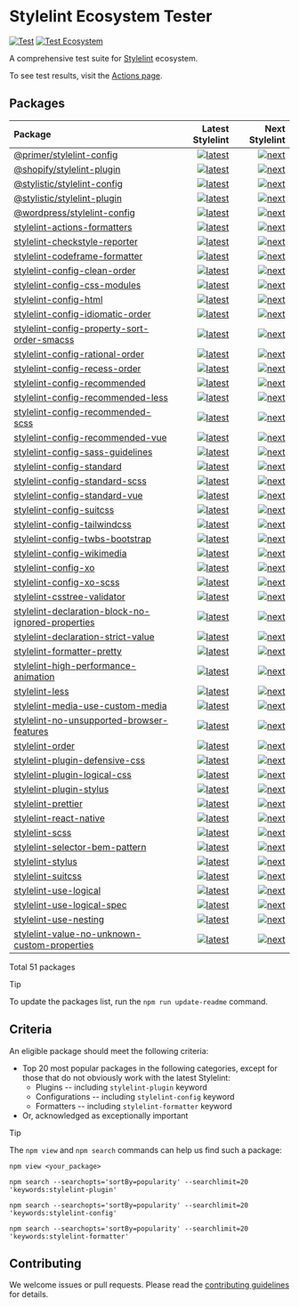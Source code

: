 # Stylelint Ecosystem Tester

[![Test](https://github.com/ybiquitous/stylelint-ecosystem-tester/actions/workflows/test.yml/badge.svg)](https://github.com/ybiquitous/stylelint-ecosystem-tester/actions/workflows/test.yml)
[![Test Ecosystem](https://github.com/ybiquitous/stylelint-ecosystem-tester/actions/workflows/test-ecosystem.yml/badge.svg)](https://github.com/ybiquitous/stylelint-ecosystem-tester/actions/workflows/test-ecosystem.yml)

A comprehensive test suite for [Stylelint](https://stylelint.io) ecosystem.

To see test results, visit the [Actions page](https://github.com/ybiquitous/stylelint-ecosystem-tester/actions/workflows/test-ecosystem.yml?query=branch%3Amain).

## Packages

<!-- START:PACKAGES -->

| Package                                                                                                                              |                                                                                                                                                                                                                                                                                                                            Latest Stylelint |                                                                                                                                                                                                                                                                                                                        Next Stylelint |
| :----------------------------------------------------------------------------------------------------------------------------------- | ------------------------------------------------------------------------------------------------------------------------------------------------------------------------------------------------------------------------------------------------------------------------------------------------------------------------------------------: | ------------------------------------------------------------------------------------------------------------------------------------------------------------------------------------------------------------------------------------------------------------------------------------------------------------------------------------: |
| [@primer/stylelint-config](https://www.npmjs.com/package/@primer/stylelint-config)                                                   |                                                     [![latest](https://github.com/romainmenke/stylelint-ecosystem-tester/actions/workflows/test-package-000-primer-stylelint-config.latest.yml/badge.svg)](https://github.com/romainmenke/stylelint-ecosystem-tester/actions/workflows/test-package-000-primer-stylelint-config.latest.yml) |                                                     [![next](https://github.com/romainmenke/stylelint-ecosystem-tester/actions/workflows/test-package-000-primer-stylelint-config.next.yml/badge.svg)](https://github.com/romainmenke/stylelint-ecosystem-tester/actions/workflows/test-package-000-primer-stylelint-config.next.yml) |
| [@shopify/stylelint-plugin](https://www.npmjs.com/package/@shopify/stylelint-plugin)                                                 |                                                   [![latest](https://github.com/romainmenke/stylelint-ecosystem-tester/actions/workflows/test-package-001-shopify-stylelint-plugin.latest.yml/badge.svg)](https://github.com/romainmenke/stylelint-ecosystem-tester/actions/workflows/test-package-001-shopify-stylelint-plugin.latest.yml) |                                                   [![next](https://github.com/romainmenke/stylelint-ecosystem-tester/actions/workflows/test-package-001-shopify-stylelint-plugin.next.yml/badge.svg)](https://github.com/romainmenke/stylelint-ecosystem-tester/actions/workflows/test-package-001-shopify-stylelint-plugin.next.yml) |
| [@stylistic/stylelint-config](https://www.npmjs.com/package/@stylistic/stylelint-config)                                             |                                               [![latest](https://github.com/romainmenke/stylelint-ecosystem-tester/actions/workflows/test-package-002-stylistic-stylelint-config.latest.yml/badge.svg)](https://github.com/romainmenke/stylelint-ecosystem-tester/actions/workflows/test-package-002-stylistic-stylelint-config.latest.yml) |                                               [![next](https://github.com/romainmenke/stylelint-ecosystem-tester/actions/workflows/test-package-002-stylistic-stylelint-config.next.yml/badge.svg)](https://github.com/romainmenke/stylelint-ecosystem-tester/actions/workflows/test-package-002-stylistic-stylelint-config.next.yml) |
| [@stylistic/stylelint-plugin](https://www.npmjs.com/package/@stylistic/stylelint-plugin)                                             |                                               [![latest](https://github.com/romainmenke/stylelint-ecosystem-tester/actions/workflows/test-package-003-stylistic-stylelint-plugin.latest.yml/badge.svg)](https://github.com/romainmenke/stylelint-ecosystem-tester/actions/workflows/test-package-003-stylistic-stylelint-plugin.latest.yml) |                                               [![next](https://github.com/romainmenke/stylelint-ecosystem-tester/actions/workflows/test-package-003-stylistic-stylelint-plugin.next.yml/badge.svg)](https://github.com/romainmenke/stylelint-ecosystem-tester/actions/workflows/test-package-003-stylistic-stylelint-plugin.next.yml) |
| [@wordpress/stylelint-config](https://www.npmjs.com/package/@wordpress/stylelint-config)                                             |                                               [![latest](https://github.com/romainmenke/stylelint-ecosystem-tester/actions/workflows/test-package-004-wordpress-stylelint-config.latest.yml/badge.svg)](https://github.com/romainmenke/stylelint-ecosystem-tester/actions/workflows/test-package-004-wordpress-stylelint-config.latest.yml) |                                               [![next](https://github.com/romainmenke/stylelint-ecosystem-tester/actions/workflows/test-package-004-wordpress-stylelint-config.next.yml/badge.svg)](https://github.com/romainmenke/stylelint-ecosystem-tester/actions/workflows/test-package-004-wordpress-stylelint-config.next.yml) |
| [stylelint-actions-formatters](https://www.npmjs.com/package/stylelint-actions-formatters)                                           |                                           [![latest](https://github.com/romainmenke/stylelint-ecosystem-tester/actions/workflows/test-package-005-stylelint-actions-formatters.latest.yml/badge.svg)](https://github.com/romainmenke/stylelint-ecosystem-tester/actions/workflows/test-package-005-stylelint-actions-formatters.latest.yml) |                                           [![next](https://github.com/romainmenke/stylelint-ecosystem-tester/actions/workflows/test-package-005-stylelint-actions-formatters.next.yml/badge.svg)](https://github.com/romainmenke/stylelint-ecosystem-tester/actions/workflows/test-package-005-stylelint-actions-formatters.next.yml) |
| [stylelint-checkstyle-reporter](https://www.npmjs.com/package/stylelint-checkstyle-reporter)                                         |                                         [![latest](https://github.com/romainmenke/stylelint-ecosystem-tester/actions/workflows/test-package-006-stylelint-checkstyle-reporter.latest.yml/badge.svg)](https://github.com/romainmenke/stylelint-ecosystem-tester/actions/workflows/test-package-006-stylelint-checkstyle-reporter.latest.yml) |                                         [![next](https://github.com/romainmenke/stylelint-ecosystem-tester/actions/workflows/test-package-006-stylelint-checkstyle-reporter.next.yml/badge.svg)](https://github.com/romainmenke/stylelint-ecosystem-tester/actions/workflows/test-package-006-stylelint-checkstyle-reporter.next.yml) |
| [stylelint-codeframe-formatter](https://www.npmjs.com/package/stylelint-codeframe-formatter)                                         |                                         [![latest](https://github.com/romainmenke/stylelint-ecosystem-tester/actions/workflows/test-package-007-stylelint-codeframe-formatter.latest.yml/badge.svg)](https://github.com/romainmenke/stylelint-ecosystem-tester/actions/workflows/test-package-007-stylelint-codeframe-formatter.latest.yml) |                                         [![next](https://github.com/romainmenke/stylelint-ecosystem-tester/actions/workflows/test-package-007-stylelint-codeframe-formatter.next.yml/badge.svg)](https://github.com/romainmenke/stylelint-ecosystem-tester/actions/workflows/test-package-007-stylelint-codeframe-formatter.next.yml) |
| [stylelint-config-clean-order](https://www.npmjs.com/package/stylelint-config-clean-order)                                           |                                           [![latest](https://github.com/romainmenke/stylelint-ecosystem-tester/actions/workflows/test-package-008-stylelint-config-clean-order.latest.yml/badge.svg)](https://github.com/romainmenke/stylelint-ecosystem-tester/actions/workflows/test-package-008-stylelint-config-clean-order.latest.yml) |                                           [![next](https://github.com/romainmenke/stylelint-ecosystem-tester/actions/workflows/test-package-008-stylelint-config-clean-order.next.yml/badge.svg)](https://github.com/romainmenke/stylelint-ecosystem-tester/actions/workflows/test-package-008-stylelint-config-clean-order.next.yml) |
| [stylelint-config-css-modules](https://www.npmjs.com/package/stylelint-config-css-modules)                                           |                                           [![latest](https://github.com/romainmenke/stylelint-ecosystem-tester/actions/workflows/test-package-009-stylelint-config-css-modules.latest.yml/badge.svg)](https://github.com/romainmenke/stylelint-ecosystem-tester/actions/workflows/test-package-009-stylelint-config-css-modules.latest.yml) |                                           [![next](https://github.com/romainmenke/stylelint-ecosystem-tester/actions/workflows/test-package-009-stylelint-config-css-modules.next.yml/badge.svg)](https://github.com/romainmenke/stylelint-ecosystem-tester/actions/workflows/test-package-009-stylelint-config-css-modules.next.yml) |
| [stylelint-config-html](https://www.npmjs.com/package/stylelint-config-html)                                                         |                                                         [![latest](https://github.com/romainmenke/stylelint-ecosystem-tester/actions/workflows/test-package-010-stylelint-config-html.latest.yml/badge.svg)](https://github.com/romainmenke/stylelint-ecosystem-tester/actions/workflows/test-package-010-stylelint-config-html.latest.yml) |                                                         [![next](https://github.com/romainmenke/stylelint-ecosystem-tester/actions/workflows/test-package-010-stylelint-config-html.next.yml/badge.svg)](https://github.com/romainmenke/stylelint-ecosystem-tester/actions/workflows/test-package-010-stylelint-config-html.next.yml) |
| [stylelint-config-idiomatic-order](https://www.npmjs.com/package/stylelint-config-idiomatic-order)                                   |                                   [![latest](https://github.com/romainmenke/stylelint-ecosystem-tester/actions/workflows/test-package-011-stylelint-config-idiomatic-order.latest.yml/badge.svg)](https://github.com/romainmenke/stylelint-ecosystem-tester/actions/workflows/test-package-011-stylelint-config-idiomatic-order.latest.yml) |                                   [![next](https://github.com/romainmenke/stylelint-ecosystem-tester/actions/workflows/test-package-011-stylelint-config-idiomatic-order.next.yml/badge.svg)](https://github.com/romainmenke/stylelint-ecosystem-tester/actions/workflows/test-package-011-stylelint-config-idiomatic-order.next.yml) |
| [stylelint-config-property-sort-order-smacss](https://www.npmjs.com/package/stylelint-config-property-sort-order-smacss)             |             [![latest](https://github.com/romainmenke/stylelint-ecosystem-tester/actions/workflows/test-package-012-stylelint-config-property-sort-order-smacss.latest.yml/badge.svg)](https://github.com/romainmenke/stylelint-ecosystem-tester/actions/workflows/test-package-012-stylelint-config-property-sort-order-smacss.latest.yml) |             [![next](https://github.com/romainmenke/stylelint-ecosystem-tester/actions/workflows/test-package-012-stylelint-config-property-sort-order-smacss.next.yml/badge.svg)](https://github.com/romainmenke/stylelint-ecosystem-tester/actions/workflows/test-package-012-stylelint-config-property-sort-order-smacss.next.yml) |
| [stylelint-config-rational-order](https://www.npmjs.com/package/stylelint-config-rational-order)                                     |                                     [![latest](https://github.com/romainmenke/stylelint-ecosystem-tester/actions/workflows/test-package-013-stylelint-config-rational-order.latest.yml/badge.svg)](https://github.com/romainmenke/stylelint-ecosystem-tester/actions/workflows/test-package-013-stylelint-config-rational-order.latest.yml) |                                     [![next](https://github.com/romainmenke/stylelint-ecosystem-tester/actions/workflows/test-package-013-stylelint-config-rational-order.next.yml/badge.svg)](https://github.com/romainmenke/stylelint-ecosystem-tester/actions/workflows/test-package-013-stylelint-config-rational-order.next.yml) |
| [stylelint-config-recess-order](https://www.npmjs.com/package/stylelint-config-recess-order)                                         |                                         [![latest](https://github.com/romainmenke/stylelint-ecosystem-tester/actions/workflows/test-package-014-stylelint-config-recess-order.latest.yml/badge.svg)](https://github.com/romainmenke/stylelint-ecosystem-tester/actions/workflows/test-package-014-stylelint-config-recess-order.latest.yml) |                                         [![next](https://github.com/romainmenke/stylelint-ecosystem-tester/actions/workflows/test-package-014-stylelint-config-recess-order.next.yml/badge.svg)](https://github.com/romainmenke/stylelint-ecosystem-tester/actions/workflows/test-package-014-stylelint-config-recess-order.next.yml) |
| [stylelint-config-recommended](https://www.npmjs.com/package/stylelint-config-recommended)                                           |                                           [![latest](https://github.com/romainmenke/stylelint-ecosystem-tester/actions/workflows/test-package-015-stylelint-config-recommended.latest.yml/badge.svg)](https://github.com/romainmenke/stylelint-ecosystem-tester/actions/workflows/test-package-015-stylelint-config-recommended.latest.yml) |                                           [![next](https://github.com/romainmenke/stylelint-ecosystem-tester/actions/workflows/test-package-015-stylelint-config-recommended.next.yml/badge.svg)](https://github.com/romainmenke/stylelint-ecosystem-tester/actions/workflows/test-package-015-stylelint-config-recommended.next.yml) |
| [stylelint-config-recommended-less](https://www.npmjs.com/package/stylelint-config-recommended-less)                                 |                                 [![latest](https://github.com/romainmenke/stylelint-ecosystem-tester/actions/workflows/test-package-016-stylelint-config-recommended-less.latest.yml/badge.svg)](https://github.com/romainmenke/stylelint-ecosystem-tester/actions/workflows/test-package-016-stylelint-config-recommended-less.latest.yml) |                                 [![next](https://github.com/romainmenke/stylelint-ecosystem-tester/actions/workflows/test-package-016-stylelint-config-recommended-less.next.yml/badge.svg)](https://github.com/romainmenke/stylelint-ecosystem-tester/actions/workflows/test-package-016-stylelint-config-recommended-less.next.yml) |
| [stylelint-config-recommended-scss](https://www.npmjs.com/package/stylelint-config-recommended-scss)                                 |                                 [![latest](https://github.com/romainmenke/stylelint-ecosystem-tester/actions/workflows/test-package-017-stylelint-config-recommended-scss.latest.yml/badge.svg)](https://github.com/romainmenke/stylelint-ecosystem-tester/actions/workflows/test-package-017-stylelint-config-recommended-scss.latest.yml) |                                 [![next](https://github.com/romainmenke/stylelint-ecosystem-tester/actions/workflows/test-package-017-stylelint-config-recommended-scss.next.yml/badge.svg)](https://github.com/romainmenke/stylelint-ecosystem-tester/actions/workflows/test-package-017-stylelint-config-recommended-scss.next.yml) |
| [stylelint-config-recommended-vue](https://www.npmjs.com/package/stylelint-config-recommended-vue)                                   |                                   [![latest](https://github.com/romainmenke/stylelint-ecosystem-tester/actions/workflows/test-package-018-stylelint-config-recommended-vue.latest.yml/badge.svg)](https://github.com/romainmenke/stylelint-ecosystem-tester/actions/workflows/test-package-018-stylelint-config-recommended-vue.latest.yml) |                                   [![next](https://github.com/romainmenke/stylelint-ecosystem-tester/actions/workflows/test-package-018-stylelint-config-recommended-vue.next.yml/badge.svg)](https://github.com/romainmenke/stylelint-ecosystem-tester/actions/workflows/test-package-018-stylelint-config-recommended-vue.next.yml) |
| [stylelint-config-sass-guidelines](https://www.npmjs.com/package/stylelint-config-sass-guidelines)                                   |                                   [![latest](https://github.com/romainmenke/stylelint-ecosystem-tester/actions/workflows/test-package-019-stylelint-config-sass-guidelines.latest.yml/badge.svg)](https://github.com/romainmenke/stylelint-ecosystem-tester/actions/workflows/test-package-019-stylelint-config-sass-guidelines.latest.yml) |                                   [![next](https://github.com/romainmenke/stylelint-ecosystem-tester/actions/workflows/test-package-019-stylelint-config-sass-guidelines.next.yml/badge.svg)](https://github.com/romainmenke/stylelint-ecosystem-tester/actions/workflows/test-package-019-stylelint-config-sass-guidelines.next.yml) |
| [stylelint-config-standard](https://www.npmjs.com/package/stylelint-config-standard)                                                 |                                                 [![latest](https://github.com/romainmenke/stylelint-ecosystem-tester/actions/workflows/test-package-020-stylelint-config-standard.latest.yml/badge.svg)](https://github.com/romainmenke/stylelint-ecosystem-tester/actions/workflows/test-package-020-stylelint-config-standard.latest.yml) |                                                 [![next](https://github.com/romainmenke/stylelint-ecosystem-tester/actions/workflows/test-package-020-stylelint-config-standard.next.yml/badge.svg)](https://github.com/romainmenke/stylelint-ecosystem-tester/actions/workflows/test-package-020-stylelint-config-standard.next.yml) |
| [stylelint-config-standard-scss](https://www.npmjs.com/package/stylelint-config-standard-scss)                                       |                                       [![latest](https://github.com/romainmenke/stylelint-ecosystem-tester/actions/workflows/test-package-021-stylelint-config-standard-scss.latest.yml/badge.svg)](https://github.com/romainmenke/stylelint-ecosystem-tester/actions/workflows/test-package-021-stylelint-config-standard-scss.latest.yml) |                                       [![next](https://github.com/romainmenke/stylelint-ecosystem-tester/actions/workflows/test-package-021-stylelint-config-standard-scss.next.yml/badge.svg)](https://github.com/romainmenke/stylelint-ecosystem-tester/actions/workflows/test-package-021-stylelint-config-standard-scss.next.yml) |
| [stylelint-config-standard-vue](https://www.npmjs.com/package/stylelint-config-standard-vue)                                         |                                         [![latest](https://github.com/romainmenke/stylelint-ecosystem-tester/actions/workflows/test-package-022-stylelint-config-standard-vue.latest.yml/badge.svg)](https://github.com/romainmenke/stylelint-ecosystem-tester/actions/workflows/test-package-022-stylelint-config-standard-vue.latest.yml) |                                         [![next](https://github.com/romainmenke/stylelint-ecosystem-tester/actions/workflows/test-package-022-stylelint-config-standard-vue.next.yml/badge.svg)](https://github.com/romainmenke/stylelint-ecosystem-tester/actions/workflows/test-package-022-stylelint-config-standard-vue.next.yml) |
| [stylelint-config-suitcss](https://www.npmjs.com/package/stylelint-config-suitcss)                                                   |                                                   [![latest](https://github.com/romainmenke/stylelint-ecosystem-tester/actions/workflows/test-package-023-stylelint-config-suitcss.latest.yml/badge.svg)](https://github.com/romainmenke/stylelint-ecosystem-tester/actions/workflows/test-package-023-stylelint-config-suitcss.latest.yml) |                                                   [![next](https://github.com/romainmenke/stylelint-ecosystem-tester/actions/workflows/test-package-023-stylelint-config-suitcss.next.yml/badge.svg)](https://github.com/romainmenke/stylelint-ecosystem-tester/actions/workflows/test-package-023-stylelint-config-suitcss.next.yml) |
| [stylelint-config-tailwindcss](https://www.npmjs.com/package/stylelint-config-tailwindcss)                                           |                                           [![latest](https://github.com/romainmenke/stylelint-ecosystem-tester/actions/workflows/test-package-024-stylelint-config-tailwindcss.latest.yml/badge.svg)](https://github.com/romainmenke/stylelint-ecosystem-tester/actions/workflows/test-package-024-stylelint-config-tailwindcss.latest.yml) |                                           [![next](https://github.com/romainmenke/stylelint-ecosystem-tester/actions/workflows/test-package-024-stylelint-config-tailwindcss.next.yml/badge.svg)](https://github.com/romainmenke/stylelint-ecosystem-tester/actions/workflows/test-package-024-stylelint-config-tailwindcss.next.yml) |
| [stylelint-config-twbs-bootstrap](https://www.npmjs.com/package/stylelint-config-twbs-bootstrap)                                     |                                     [![latest](https://github.com/romainmenke/stylelint-ecosystem-tester/actions/workflows/test-package-025-stylelint-config-twbs-bootstrap.latest.yml/badge.svg)](https://github.com/romainmenke/stylelint-ecosystem-tester/actions/workflows/test-package-025-stylelint-config-twbs-bootstrap.latest.yml) |                                     [![next](https://github.com/romainmenke/stylelint-ecosystem-tester/actions/workflows/test-package-025-stylelint-config-twbs-bootstrap.next.yml/badge.svg)](https://github.com/romainmenke/stylelint-ecosystem-tester/actions/workflows/test-package-025-stylelint-config-twbs-bootstrap.next.yml) |
| [stylelint-config-wikimedia](https://www.npmjs.com/package/stylelint-config-wikimedia)                                               |                                               [![latest](https://github.com/romainmenke/stylelint-ecosystem-tester/actions/workflows/test-package-026-stylelint-config-wikimedia.latest.yml/badge.svg)](https://github.com/romainmenke/stylelint-ecosystem-tester/actions/workflows/test-package-026-stylelint-config-wikimedia.latest.yml) |                                               [![next](https://github.com/romainmenke/stylelint-ecosystem-tester/actions/workflows/test-package-026-stylelint-config-wikimedia.next.yml/badge.svg)](https://github.com/romainmenke/stylelint-ecosystem-tester/actions/workflows/test-package-026-stylelint-config-wikimedia.next.yml) |
| [stylelint-config-xo](https://www.npmjs.com/package/stylelint-config-xo)                                                             |                                                             [![latest](https://github.com/romainmenke/stylelint-ecosystem-tester/actions/workflows/test-package-027-stylelint-config-xo.latest.yml/badge.svg)](https://github.com/romainmenke/stylelint-ecosystem-tester/actions/workflows/test-package-027-stylelint-config-xo.latest.yml) |                                                             [![next](https://github.com/romainmenke/stylelint-ecosystem-tester/actions/workflows/test-package-027-stylelint-config-xo.next.yml/badge.svg)](https://github.com/romainmenke/stylelint-ecosystem-tester/actions/workflows/test-package-027-stylelint-config-xo.next.yml) |
| [stylelint-config-xo-scss](https://www.npmjs.com/package/stylelint-config-xo-scss)                                                   |                                                   [![latest](https://github.com/romainmenke/stylelint-ecosystem-tester/actions/workflows/test-package-028-stylelint-config-xo-scss.latest.yml/badge.svg)](https://github.com/romainmenke/stylelint-ecosystem-tester/actions/workflows/test-package-028-stylelint-config-xo-scss.latest.yml) |                                                   [![next](https://github.com/romainmenke/stylelint-ecosystem-tester/actions/workflows/test-package-028-stylelint-config-xo-scss.next.yml/badge.svg)](https://github.com/romainmenke/stylelint-ecosystem-tester/actions/workflows/test-package-028-stylelint-config-xo-scss.next.yml) |
| [stylelint-csstree-validator](https://www.npmjs.com/package/stylelint-csstree-validator)                                             |                                             [![latest](https://github.com/romainmenke/stylelint-ecosystem-tester/actions/workflows/test-package-029-stylelint-csstree-validator.latest.yml/badge.svg)](https://github.com/romainmenke/stylelint-ecosystem-tester/actions/workflows/test-package-029-stylelint-csstree-validator.latest.yml) |                                             [![next](https://github.com/romainmenke/stylelint-ecosystem-tester/actions/workflows/test-package-029-stylelint-csstree-validator.next.yml/badge.svg)](https://github.com/romainmenke/stylelint-ecosystem-tester/actions/workflows/test-package-029-stylelint-csstree-validator.next.yml) |
| [stylelint-declaration-block-no-ignored-properties](https://www.npmjs.com/package/stylelint-declaration-block-no-ignored-properties) | [![latest](https://github.com/romainmenke/stylelint-ecosystem-tester/actions/workflows/test-package-030-stylelint-declaration-block-no-ignored-properties.latest.yml/badge.svg)](https://github.com/romainmenke/stylelint-ecosystem-tester/actions/workflows/test-package-030-stylelint-declaration-block-no-ignored-properties.latest.yml) | [![next](https://github.com/romainmenke/stylelint-ecosystem-tester/actions/workflows/test-package-030-stylelint-declaration-block-no-ignored-properties.next.yml/badge.svg)](https://github.com/romainmenke/stylelint-ecosystem-tester/actions/workflows/test-package-030-stylelint-declaration-block-no-ignored-properties.next.yml) |
| [stylelint-declaration-strict-value](https://www.npmjs.com/package/stylelint-declaration-strict-value)                               |                               [![latest](https://github.com/romainmenke/stylelint-ecosystem-tester/actions/workflows/test-package-031-stylelint-declaration-strict-value.latest.yml/badge.svg)](https://github.com/romainmenke/stylelint-ecosystem-tester/actions/workflows/test-package-031-stylelint-declaration-strict-value.latest.yml) |                               [![next](https://github.com/romainmenke/stylelint-ecosystem-tester/actions/workflows/test-package-031-stylelint-declaration-strict-value.next.yml/badge.svg)](https://github.com/romainmenke/stylelint-ecosystem-tester/actions/workflows/test-package-031-stylelint-declaration-strict-value.next.yml) |
| [stylelint-formatter-pretty](https://www.npmjs.com/package/stylelint-formatter-pretty)                                               |                                               [![latest](https://github.com/romainmenke/stylelint-ecosystem-tester/actions/workflows/test-package-032-stylelint-formatter-pretty.latest.yml/badge.svg)](https://github.com/romainmenke/stylelint-ecosystem-tester/actions/workflows/test-package-032-stylelint-formatter-pretty.latest.yml) |                                               [![next](https://github.com/romainmenke/stylelint-ecosystem-tester/actions/workflows/test-package-032-stylelint-formatter-pretty.next.yml/badge.svg)](https://github.com/romainmenke/stylelint-ecosystem-tester/actions/workflows/test-package-032-stylelint-formatter-pretty.next.yml) |
| [stylelint-high-performance-animation](https://www.npmjs.com/package/stylelint-high-performance-animation)                           |                           [![latest](https://github.com/romainmenke/stylelint-ecosystem-tester/actions/workflows/test-package-033-stylelint-high-performance-animation.latest.yml/badge.svg)](https://github.com/romainmenke/stylelint-ecosystem-tester/actions/workflows/test-package-033-stylelint-high-performance-animation.latest.yml) |                           [![next](https://github.com/romainmenke/stylelint-ecosystem-tester/actions/workflows/test-package-033-stylelint-high-performance-animation.next.yml/badge.svg)](https://github.com/romainmenke/stylelint-ecosystem-tester/actions/workflows/test-package-033-stylelint-high-performance-animation.next.yml) |
| [stylelint-less](https://www.npmjs.com/package/stylelint-less)                                                                       |                                                                       [![latest](https://github.com/romainmenke/stylelint-ecosystem-tester/actions/workflows/test-package-034-stylelint-less.latest.yml/badge.svg)](https://github.com/romainmenke/stylelint-ecosystem-tester/actions/workflows/test-package-034-stylelint-less.latest.yml) |                                                                       [![next](https://github.com/romainmenke/stylelint-ecosystem-tester/actions/workflows/test-package-034-stylelint-less.next.yml/badge.svg)](https://github.com/romainmenke/stylelint-ecosystem-tester/actions/workflows/test-package-034-stylelint-less.next.yml) |
| [stylelint-media-use-custom-media](https://www.npmjs.com/package/stylelint-media-use-custom-media)                                   |                                   [![latest](https://github.com/romainmenke/stylelint-ecosystem-tester/actions/workflows/test-package-035-stylelint-media-use-custom-media.latest.yml/badge.svg)](https://github.com/romainmenke/stylelint-ecosystem-tester/actions/workflows/test-package-035-stylelint-media-use-custom-media.latest.yml) |                                   [![next](https://github.com/romainmenke/stylelint-ecosystem-tester/actions/workflows/test-package-035-stylelint-media-use-custom-media.next.yml/badge.svg)](https://github.com/romainmenke/stylelint-ecosystem-tester/actions/workflows/test-package-035-stylelint-media-use-custom-media.next.yml) |
| [stylelint-no-unsupported-browser-features](https://www.npmjs.com/package/stylelint-no-unsupported-browser-features)                 |                 [![latest](https://github.com/romainmenke/stylelint-ecosystem-tester/actions/workflows/test-package-036-stylelint-no-unsupported-browser-features.latest.yml/badge.svg)](https://github.com/romainmenke/stylelint-ecosystem-tester/actions/workflows/test-package-036-stylelint-no-unsupported-browser-features.latest.yml) |                 [![next](https://github.com/romainmenke/stylelint-ecosystem-tester/actions/workflows/test-package-036-stylelint-no-unsupported-browser-features.next.yml/badge.svg)](https://github.com/romainmenke/stylelint-ecosystem-tester/actions/workflows/test-package-036-stylelint-no-unsupported-browser-features.next.yml) |
| [stylelint-order](https://www.npmjs.com/package/stylelint-order)                                                                     |                                                                     [![latest](https://github.com/romainmenke/stylelint-ecosystem-tester/actions/workflows/test-package-037-stylelint-order.latest.yml/badge.svg)](https://github.com/romainmenke/stylelint-ecosystem-tester/actions/workflows/test-package-037-stylelint-order.latest.yml) |                                                                     [![next](https://github.com/romainmenke/stylelint-ecosystem-tester/actions/workflows/test-package-037-stylelint-order.next.yml/badge.svg)](https://github.com/romainmenke/stylelint-ecosystem-tester/actions/workflows/test-package-037-stylelint-order.next.yml) |
| [stylelint-plugin-defensive-css](https://www.npmjs.com/package/stylelint-plugin-defensive-css)                                       |                                       [![latest](https://github.com/romainmenke/stylelint-ecosystem-tester/actions/workflows/test-package-038-stylelint-plugin-defensive-css.latest.yml/badge.svg)](https://github.com/romainmenke/stylelint-ecosystem-tester/actions/workflows/test-package-038-stylelint-plugin-defensive-css.latest.yml) |                                       [![next](https://github.com/romainmenke/stylelint-ecosystem-tester/actions/workflows/test-package-038-stylelint-plugin-defensive-css.next.yml/badge.svg)](https://github.com/romainmenke/stylelint-ecosystem-tester/actions/workflows/test-package-038-stylelint-plugin-defensive-css.next.yml) |
| [stylelint-plugin-logical-css](https://www.npmjs.com/package/stylelint-plugin-logical-css)                                           |                                           [![latest](https://github.com/romainmenke/stylelint-ecosystem-tester/actions/workflows/test-package-039-stylelint-plugin-logical-css.latest.yml/badge.svg)](https://github.com/romainmenke/stylelint-ecosystem-tester/actions/workflows/test-package-039-stylelint-plugin-logical-css.latest.yml) |                                           [![next](https://github.com/romainmenke/stylelint-ecosystem-tester/actions/workflows/test-package-039-stylelint-plugin-logical-css.next.yml/badge.svg)](https://github.com/romainmenke/stylelint-ecosystem-tester/actions/workflows/test-package-039-stylelint-plugin-logical-css.next.yml) |
| [stylelint-plugin-stylus](https://www.npmjs.com/package/stylelint-plugin-stylus)                                                     |                                                     [![latest](https://github.com/romainmenke/stylelint-ecosystem-tester/actions/workflows/test-package-040-stylelint-plugin-stylus.latest.yml/badge.svg)](https://github.com/romainmenke/stylelint-ecosystem-tester/actions/workflows/test-package-040-stylelint-plugin-stylus.latest.yml) |                                                     [![next](https://github.com/romainmenke/stylelint-ecosystem-tester/actions/workflows/test-package-040-stylelint-plugin-stylus.next.yml/badge.svg)](https://github.com/romainmenke/stylelint-ecosystem-tester/actions/workflows/test-package-040-stylelint-plugin-stylus.next.yml) |
| [stylelint-prettier](https://www.npmjs.com/package/stylelint-prettier)                                                               |                                                               [![latest](https://github.com/romainmenke/stylelint-ecosystem-tester/actions/workflows/test-package-041-stylelint-prettier.latest.yml/badge.svg)](https://github.com/romainmenke/stylelint-ecosystem-tester/actions/workflows/test-package-041-stylelint-prettier.latest.yml) |                                                               [![next](https://github.com/romainmenke/stylelint-ecosystem-tester/actions/workflows/test-package-041-stylelint-prettier.next.yml/badge.svg)](https://github.com/romainmenke/stylelint-ecosystem-tester/actions/workflows/test-package-041-stylelint-prettier.next.yml) |
| [stylelint-react-native](https://www.npmjs.com/package/stylelint-react-native)                                                       |                                                       [![latest](https://github.com/romainmenke/stylelint-ecosystem-tester/actions/workflows/test-package-042-stylelint-react-native.latest.yml/badge.svg)](https://github.com/romainmenke/stylelint-ecosystem-tester/actions/workflows/test-package-042-stylelint-react-native.latest.yml) |                                                       [![next](https://github.com/romainmenke/stylelint-ecosystem-tester/actions/workflows/test-package-042-stylelint-react-native.next.yml/badge.svg)](https://github.com/romainmenke/stylelint-ecosystem-tester/actions/workflows/test-package-042-stylelint-react-native.next.yml) |
| [stylelint-scss](https://www.npmjs.com/package/stylelint-scss)                                                                       |                                                                       [![latest](https://github.com/romainmenke/stylelint-ecosystem-tester/actions/workflows/test-package-043-stylelint-scss.latest.yml/badge.svg)](https://github.com/romainmenke/stylelint-ecosystem-tester/actions/workflows/test-package-043-stylelint-scss.latest.yml) |                                                                       [![next](https://github.com/romainmenke/stylelint-ecosystem-tester/actions/workflows/test-package-043-stylelint-scss.next.yml/badge.svg)](https://github.com/romainmenke/stylelint-ecosystem-tester/actions/workflows/test-package-043-stylelint-scss.next.yml) |
| [stylelint-selector-bem-pattern](https://www.npmjs.com/package/stylelint-selector-bem-pattern)                                       |                                       [![latest](https://github.com/romainmenke/stylelint-ecosystem-tester/actions/workflows/test-package-044-stylelint-selector-bem-pattern.latest.yml/badge.svg)](https://github.com/romainmenke/stylelint-ecosystem-tester/actions/workflows/test-package-044-stylelint-selector-bem-pattern.latest.yml) |                                       [![next](https://github.com/romainmenke/stylelint-ecosystem-tester/actions/workflows/test-package-044-stylelint-selector-bem-pattern.next.yml/badge.svg)](https://github.com/romainmenke/stylelint-ecosystem-tester/actions/workflows/test-package-044-stylelint-selector-bem-pattern.next.yml) |
| [stylelint-stylus](https://www.npmjs.com/package/stylelint-stylus)                                                                   |                                                                   [![latest](https://github.com/romainmenke/stylelint-ecosystem-tester/actions/workflows/test-package-045-stylelint-stylus.latest.yml/badge.svg)](https://github.com/romainmenke/stylelint-ecosystem-tester/actions/workflows/test-package-045-stylelint-stylus.latest.yml) |                                                                   [![next](https://github.com/romainmenke/stylelint-ecosystem-tester/actions/workflows/test-package-045-stylelint-stylus.next.yml/badge.svg)](https://github.com/romainmenke/stylelint-ecosystem-tester/actions/workflows/test-package-045-stylelint-stylus.next.yml) |
| [stylelint-suitcss](https://www.npmjs.com/package/stylelint-suitcss)                                                                 |                                                                 [![latest](https://github.com/romainmenke/stylelint-ecosystem-tester/actions/workflows/test-package-046-stylelint-suitcss.latest.yml/badge.svg)](https://github.com/romainmenke/stylelint-ecosystem-tester/actions/workflows/test-package-046-stylelint-suitcss.latest.yml) |                                                                 [![next](https://github.com/romainmenke/stylelint-ecosystem-tester/actions/workflows/test-package-046-stylelint-suitcss.next.yml/badge.svg)](https://github.com/romainmenke/stylelint-ecosystem-tester/actions/workflows/test-package-046-stylelint-suitcss.next.yml) |
| [stylelint-use-logical](https://www.npmjs.com/package/stylelint-use-logical)                                                         |                                                         [![latest](https://github.com/romainmenke/stylelint-ecosystem-tester/actions/workflows/test-package-047-stylelint-use-logical.latest.yml/badge.svg)](https://github.com/romainmenke/stylelint-ecosystem-tester/actions/workflows/test-package-047-stylelint-use-logical.latest.yml) |                                                         [![next](https://github.com/romainmenke/stylelint-ecosystem-tester/actions/workflows/test-package-047-stylelint-use-logical.next.yml/badge.svg)](https://github.com/romainmenke/stylelint-ecosystem-tester/actions/workflows/test-package-047-stylelint-use-logical.next.yml) |
| [stylelint-use-logical-spec](https://www.npmjs.com/package/stylelint-use-logical-spec)                                               |                                               [![latest](https://github.com/romainmenke/stylelint-ecosystem-tester/actions/workflows/test-package-048-stylelint-use-logical-spec.latest.yml/badge.svg)](https://github.com/romainmenke/stylelint-ecosystem-tester/actions/workflows/test-package-048-stylelint-use-logical-spec.latest.yml) |                                               [![next](https://github.com/romainmenke/stylelint-ecosystem-tester/actions/workflows/test-package-048-stylelint-use-logical-spec.next.yml/badge.svg)](https://github.com/romainmenke/stylelint-ecosystem-tester/actions/workflows/test-package-048-stylelint-use-logical-spec.next.yml) |
| [stylelint-use-nesting](https://www.npmjs.com/package/stylelint-use-nesting)                                                         |                                                         [![latest](https://github.com/romainmenke/stylelint-ecosystem-tester/actions/workflows/test-package-049-stylelint-use-nesting.latest.yml/badge.svg)](https://github.com/romainmenke/stylelint-ecosystem-tester/actions/workflows/test-package-049-stylelint-use-nesting.latest.yml) |                                                         [![next](https://github.com/romainmenke/stylelint-ecosystem-tester/actions/workflows/test-package-049-stylelint-use-nesting.next.yml/badge.svg)](https://github.com/romainmenke/stylelint-ecosystem-tester/actions/workflows/test-package-049-stylelint-use-nesting.next.yml) |
| [stylelint-value-no-unknown-custom-properties](https://www.npmjs.com/package/stylelint-value-no-unknown-custom-properties)           |           [![latest](https://github.com/romainmenke/stylelint-ecosystem-tester/actions/workflows/test-package-050-stylelint-value-no-unknown-custom-properties.latest.yml/badge.svg)](https://github.com/romainmenke/stylelint-ecosystem-tester/actions/workflows/test-package-050-stylelint-value-no-unknown-custom-properties.latest.yml) |           [![next](https://github.com/romainmenke/stylelint-ecosystem-tester/actions/workflows/test-package-050-stylelint-value-no-unknown-custom-properties.next.yml/badge.svg)](https://github.com/romainmenke/stylelint-ecosystem-tester/actions/workflows/test-package-050-stylelint-value-no-unknown-custom-properties.next.yml) |

Total 51 packages

<!-- END:PACKAGES -->

> [!TIP]
> To update the packages list, run the `npm run update-readme` command.

## Criteria

An eligible package should meet the following criteria:

- Top 20 most popular packages in the following categories, except for those that do not obviously work with the latest Stylelint:
  - Plugins -- including `stylelint-plugin` keyword
  - Configurations -- including `stylelint-config` keyword
  - Formatters -- including `stylelint-formatter` keyword
- Or, acknowledged as exceptionally important

> [!TIP]
> The `npm view` and `npm search` commands can help us find such a package:
>
> ```shell
> npm view <your_package>
> ```
>
> ```shell
> npm search --searchopts='sortBy=popularity' --searchlimit=20 'keywords:stylelint-plugin'
> ```
>
> ```shell
> npm search --searchopts='sortBy=popularity' --searchlimit=20 'keywords:stylelint-config'
> ```
>
> ```shell
> npm search --searchopts='sortBy=popularity' --searchlimit=20 'keywords:stylelint-formatter'
> ```

## Contributing

We welcome issues or pull requests. Please read the [contributing guidelines](CONTRIBUTING.md) for details.
